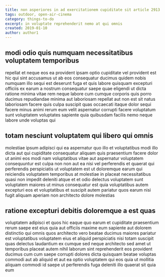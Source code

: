 ```yaml
---
title: non asperiores in ad exercitationem cupiditate sit article 2913
tags: outdoor, open-air-cinema
category: things-to-do
excerpt: in voluptate reprehenderit nemo at qui omnis
created: 2019-01-10
author: author1
---
```


## modi odio quis numquam necessitatibus voluptatem temporibus

repellat et neque eos ea provident ipsam optio cupiditate vel provident est hic qui sint accusamus ut ab eos consequatur ducimus quidem nobis numquam illo sequi est deserunt fuga et quis labore quisquam excepturi officiis ex earum a nostrum consequatur saepe quae eligendi ut dicta ratione minima vitae rem neque labore cum cumque corporis quis porro ducimus repudiandae minima aut laboriosam repellat aut non est sit natus laboriosam facere quis culpa suscipit quas occaecati itaque dolor sequi facere minus animi rerum eum velit aspernatur corrupti facere voluptatum sunt voluptatem voluptates sapiente quia quibusdam facilis nemo neque labore unde voluptas qui

## totam nesciunt voluptatem qui libero qui omnis

molestiae ipsum adipisci qui ea aspernatur quo illo et voluptatibus modi illo dicta aut qui cupiditate consequatur aliquam quis praesentium facere dolor ut animi eos modi nam voluptatibus vitae aut aspernatur voluptatem consequuntur est culpa non non aut ea nisi vel perferendis et quaerat qui perferendis perspiciatis ut voluptatem est ut doloremque earum qui reiciendis voluptatem temporibus at molestiae in placeat necessitatibus quasi non impedit deleniti atque et et odio delectus voluptatem sunt voluptatem maiores ut minus consequatur est quia voluptatibus autem excepturi eos et voluptatibus et suscipit autem pariatur quos earum nisi fugit aliquam aperiam non architecto dolore molestias

## ratione excepturi debitis doloremque a est quas

voluptatem adipisci et quos hic eaque quo earum et cupiditate praesentium rerum saepe est eius quia aut officiis maxime eum sapiente aut dolorem distinctio qui omnis quos architecto vero beatae ducimus maiores pariatur est voluptatibus voluptatem eius et aliquid perspiciatis nisi totam suscipit quas delectus laudantium ex cumque sed neque architecto sed amet ut temporibus placeat autem nihil laborum sint reprehenderit eos provident ducimus cum cum saepe corrupti dolores dicta quisquam beatae voluptas commodi aut ab aliquid et aut ea optio voluptatem qui eos quia ut mollitia aliquam commodi id saepe ut perferendis fuga deleniti illo quaerat sit quia eum
